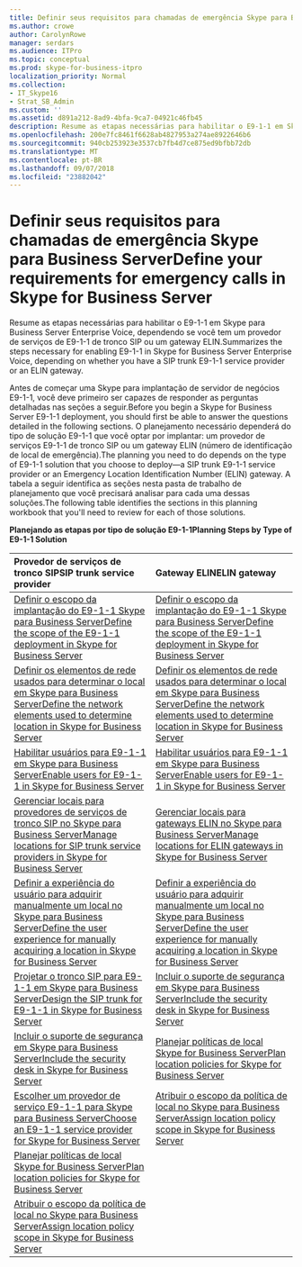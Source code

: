 ```yaml
---
title: Definir seus requisitos para chamadas de emergência Skype para Business Server
ms.author: crowe
author: CarolynRowe
manager: serdars
ms.audience: ITPro
ms.topic: conceptual
ms.prod: skype-for-business-itpro
localization_priority: Normal
ms.collection:
- IT_Skype16
- Strat_SB_Admin
ms.custom: ''
ms.assetid: d891a212-8ad9-4bfa-9ca7-04921c46fb45
description: Resume as etapas necessárias para habilitar o E9-1-1 em Skype para Business Server Enterprise Voice, dependendo se você tem um provedor de serviços de E9-1-1 de tronco SIP ou um gateway ELIN.
ms.openlocfilehash: 200e7fc8461f6628ab4827953a274ae8922646b6
ms.sourcegitcommit: 940cb253923e3537cb7fb4d7ce875ed9bfbb72db
ms.translationtype: MT
ms.contentlocale: pt-BR
ms.lasthandoff: 09/07/2018
ms.locfileid: "23882042"
---
```

# <a name="define-your-requirements-for-emergency-calls-in-skype-for-business-server"></a><span data-ttu-id="1e15e-103">Definir seus requisitos para chamadas de emergência Skype para Business Server</span><span class="sxs-lookup"><span data-stu-id="1e15e-103">Define your requirements for emergency calls in Skype for Business Server</span></span>
 
<span data-ttu-id="1e15e-104">Resume as etapas necessárias para habilitar o E9-1-1 em Skype para Business Server Enterprise Voice, dependendo se você tem um provedor de serviços de E9-1-1 de tronco SIP ou um gateway ELIN.</span><span class="sxs-lookup"><span data-stu-id="1e15e-104">Summarizes the steps necessary for enabling E9-1-1 in Skype for Business Server Enterprise Voice, depending on whether you have a SIP trunk E9-1-1 service provider or an ELIN gateway.</span></span>
  
<span data-ttu-id="1e15e-105">Antes de começar uma Skype para implantação de servidor de negócios E9-1-1, você deve primeiro ser capazes de responder as perguntas detalhadas nas seções a seguir.</span><span class="sxs-lookup"><span data-stu-id="1e15e-105">Before you begin a Skype for Business Server E9-1-1 deployment, you should first be able to answer the questions detailed in the following sections.</span></span> <span data-ttu-id="1e15e-106">O planejamento necessário dependerá do tipo de solução E9-1-1 que você optar por implantar: um provedor de serviços E9-1-1 de tronco SIP ou um gateway ELIN (número de identificação de local de emergência).</span><span class="sxs-lookup"><span data-stu-id="1e15e-106">The planning you need to do depends on the type of E9-1-1 solution that you choose to deploy—a SIP trunk E9-1-1 service provider or an Emergency Location Identification Number (ELIN) gateway.</span></span> <span data-ttu-id="1e15e-107">A tabela a seguir identifica as seções nesta pasta de trabalho de planejamento que você precisará analisar para cada uma dessas soluções.</span><span class="sxs-lookup"><span data-stu-id="1e15e-107">The following table identifies the sections in this planning workbook that you'll need to review for each of those solutions.</span></span>
  
<span data-ttu-id="1e15e-108">**Planejando as etapas por tipo de solução E9-1-1**</span><span class="sxs-lookup"><span data-stu-id="1e15e-108">**Planning Steps by Type of E9-1-1 Solution**</span></span>

|<span data-ttu-id="1e15e-109">**Provedor de serviços de tronco SIP**</span><span class="sxs-lookup"><span data-stu-id="1e15e-109">**SIP trunk service provider**</span></span>|<span data-ttu-id="1e15e-110">**Gateway ELIN**</span><span class="sxs-lookup"><span data-stu-id="1e15e-110">**ELIN gateway**</span></span>|
|:-----|:-----|
|[<span data-ttu-id="1e15e-111">Definir o escopo da implantação do E9-1-1 Skype para Business Server</span><span class="sxs-lookup"><span data-stu-id="1e15e-111">Define the scope of the E9-1-1 deployment in Skype for Business Server</span></span>](scope.md) <br/> |[<span data-ttu-id="1e15e-112">Definir o escopo da implantação do E9-1-1 Skype para Business Server</span><span class="sxs-lookup"><span data-stu-id="1e15e-112">Define the scope of the E9-1-1 deployment in Skype for Business Server</span></span>](scope.md) <br/> |
|[<span data-ttu-id="1e15e-113">Definir os elementos de rede usados para determinar o local em Skype para Business Server</span><span class="sxs-lookup"><span data-stu-id="1e15e-113">Define the network elements used to determine location in Skype for Business Server</span></span>](network-location.md) <br/> |[<span data-ttu-id="1e15e-114">Definir os elementos de rede usados para determinar o local em Skype para Business Server</span><span class="sxs-lookup"><span data-stu-id="1e15e-114">Define the network elements used to determine location in Skype for Business Server</span></span>](network-location.md) <br/> |
|[<span data-ttu-id="1e15e-115">Habilitar usuários para E9-1-1 em Skype para Business Server</span><span class="sxs-lookup"><span data-stu-id="1e15e-115">Enable users for E9-1-1 in Skype for Business Server</span></span>](enable-users.md) <br/> |[<span data-ttu-id="1e15e-116">Habilitar usuários para E9-1-1 em Skype para Business Server</span><span class="sxs-lookup"><span data-stu-id="1e15e-116">Enable users for E9-1-1 in Skype for Business Server</span></span>](enable-users.md) <br/> |
|[<span data-ttu-id="1e15e-117">Gerenciar locais para provedores de serviços de tronco SIP no Skype para Business Server</span><span class="sxs-lookup"><span data-stu-id="1e15e-117">Manage locations for SIP trunk service providers in Skype for Business Server</span></span>](manage-locations.md) <br/> |[<span data-ttu-id="1e15e-118">Gerenciar locais para gateways ELIN no Skype para Business Server</span><span class="sxs-lookup"><span data-stu-id="1e15e-118">Manage locations for ELIN gateways in Skype for Business Server</span></span>](elin-gateways.md) <br/> |
|[<span data-ttu-id="1e15e-119">Definir a experiência do usuário para adquirir manualmente um local no Skype para Business Server</span><span class="sxs-lookup"><span data-stu-id="1e15e-119">Define the user experience for manually acquiring a location in Skype for Business Server</span></span>](manually-acquiring-a-location.md) <br/> |[<span data-ttu-id="1e15e-120">Definir a experiência do usuário para adquirir manualmente um local no Skype para Business Server</span><span class="sxs-lookup"><span data-stu-id="1e15e-120">Define the user experience for manually acquiring a location in Skype for Business Server</span></span>](manually-acquiring-a-location.md) <br/> |
|[<span data-ttu-id="1e15e-121">Projetar o tronco SIP para E9-1-1 em Skype para Business Server</span><span class="sxs-lookup"><span data-stu-id="1e15e-121">Design the SIP trunk for E9-1-1 in Skype for Business Server</span></span>](design-the-sip-trunk.md) <br/> |[<span data-ttu-id="1e15e-122">Incluir o suporte de segurança em Skype para Business Server</span><span class="sxs-lookup"><span data-stu-id="1e15e-122">Include the security desk in Skype for Business Server</span></span>](security-desk.md) <br/> |
|[<span data-ttu-id="1e15e-123">Incluir o suporte de segurança em Skype para Business Server</span><span class="sxs-lookup"><span data-stu-id="1e15e-123">Include the security desk in Skype for Business Server</span></span>](security-desk.md) <br/> |[<span data-ttu-id="1e15e-124">Planejar políticas de local Skype for Business Server</span><span class="sxs-lookup"><span data-stu-id="1e15e-124">Plan location policies for Skype for Business Server</span></span>](location-policies.md) <br/> |
|[<span data-ttu-id="1e15e-125">Escolher um provedor de serviço E9-1-1 para Skype para Business Server</span><span class="sxs-lookup"><span data-stu-id="1e15e-125">Choose an E9-1-1 service provider for Skype for Business Server</span></span>](choose-a-service-provider.md) <br/> |[<span data-ttu-id="1e15e-126">Atribuir o escopo da política de local no Skype para Business Server</span><span class="sxs-lookup"><span data-stu-id="1e15e-126">Assign location policy scope in Skype for Business Server</span></span>](location-policy-scope.md) <br/> |
|[<span data-ttu-id="1e15e-127">Planejar políticas de local Skype for Business Server</span><span class="sxs-lookup"><span data-stu-id="1e15e-127">Plan location policies for Skype for Business Server</span></span>](location-policies.md) <br/> ||
|[<span data-ttu-id="1e15e-128">Atribuir o escopo da política de local no Skype para Business Server</span><span class="sxs-lookup"><span data-stu-id="1e15e-128">Assign location policy scope in Skype for Business Server</span></span>](location-policy-scope.md) <br/> ||
   

